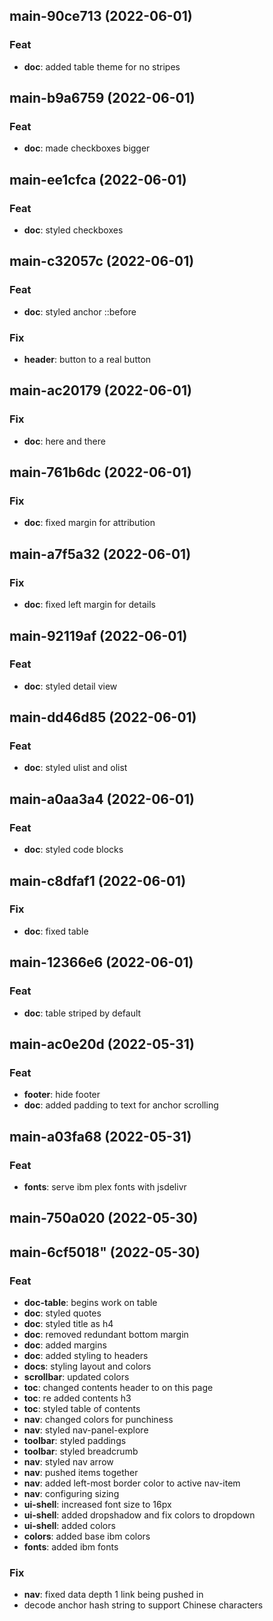 ## main-90ce713 (2022-06-01)

### Feat

- **doc**: added table theme for no stripes

## main-b9a6759 (2022-06-01)

### Feat

- **doc**: made checkboxes bigger

## main-ee1cfca (2022-06-01)

### Feat

- **doc**: styled checkboxes

## main-c32057c (2022-06-01)

### Feat

- **doc**: styled anchor ::before

### Fix

- **header**: button to a real button

## main-ac20179 (2022-06-01)

### Fix

- **doc**: here and there

## main-761b6dc (2022-06-01)

### Fix

- **doc**: fixed margin for attribution

## main-a7f5a32 (2022-06-01)

### Fix

- **doc**: fixed left margin for details

## main-92119af (2022-06-01)

### Feat

- **doc**: styled detail view

## main-dd46d85 (2022-06-01)

### Feat

- **doc**: styled ulist and olist

## main-a0aa3a4 (2022-06-01)

### Feat

- **doc**: styled code blocks

## main-c8dfaf1 (2022-06-01)

### Fix

- **doc**: fixed table

## main-12366e6 (2022-06-01)

### Feat

- **doc**: table striped by default

## main-ac0e20d (2022-05-31)

### Feat

- **footer**: hide footer
- **doc**: added padding to text for anchor scrolling

## main-a03fa68 (2022-05-31)

### Feat

- **fonts**: serve ibm plex fonts with jsdelivr

## main-750a020 (2022-05-30)

## main-6cf5018" (2022-05-30)

### Feat

- **doc-table**: begins work on table
- **doc**: styled quotes
- **doc**: styled title as h4
- **doc**: removed redundant bottom margin
- **doc**: added margins
- **doc**: added styling to headers
- **docs**: styling layout and colors
- **scrollbar**: updated colors
- **toc**: changed contents header to on this page
- **toc**: re added contents h3
- **toc**: styled table of contents
- **nav**: changed colors for punchiness
- **nav**: styled nav-panel-explore
- **toolbar**: styled paddings
- **toolbar**: styled breadcrumb
- **nav**: styled nav arrow
- **nav**: pushed items together
- **nav**: added left-most border color to active nav-item
- **nav**: configuring sizing
- **ui-shell**: increased font size to 16px
- **ui-shell**: added dropshadow and fix colors to dropdown
- **ui-shell**: added colors
- **colors**: added base ibm colors
- **fonts**: added ibm fonts

### Fix

- **nav**: fixed data depth 1 link being pushed in
- decode anchor hash string to support Chinese characters
